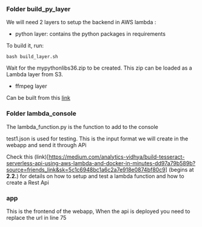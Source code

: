 ### Folder build_py_layer

We will need 2 layers to setup the backend in AWS lambda :

- python layer: contains the python packages in requirements

To build it, run:

```bash build_layer.sh```

Wait for the mypythonlibs36.zip to be created. This zip can be loaded as a Lambda layer from S3.

- ffmpeg layer

Can be built from this [link](https://serverlessrepo.aws.amazon.com/applications/arn:aws:serverlessrepo:us-east-1:145266761615:applications~ffmpeg-lambda-layer)


### Folder lambda_console

The lambda_function.py is the function to add to the console

test1.json is used for testing. This is the input format we will create in the webapp and send it through APi

Check this (link)[https://medium.com/analytics-vidhya/build-tesseract-serverless-api-using-aws-lambda-and-docker-in-minutes-dd97a79b589b?source=friends_link&sk=5c1c6948bc1a6c2a7e918e0874bf80c9] (begins at **2.2.**) for details on how to setup and test a lambda function and how to create a Rest Api


### app

This is the frontend of the webapp, When the api is deployed you need to replace the url in line 75